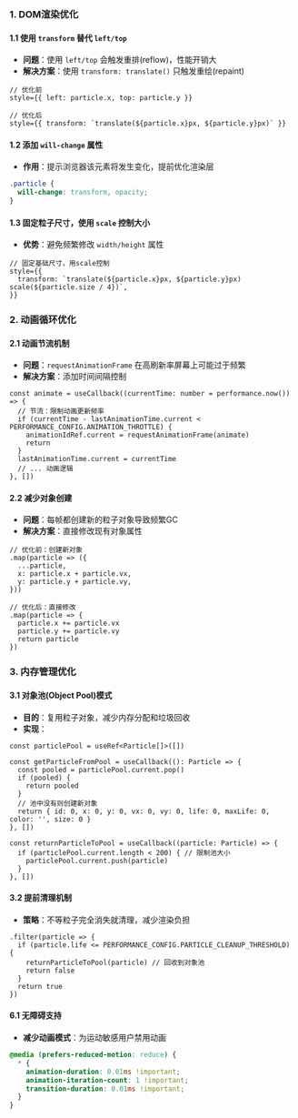 ### 1. DOM渲染优化

#### 1.1 使用 `transform` 替代 `left/top`
- **问题**：使用 `left/top` 会触发重排(reflow)，性能开销大
- **解决方案**：使用 `transform: translate()` 只触发重绘(repaint)
```tsx
// 优化前
style={{ left: particle.x, top: particle.y }}

// 优化后  
style={{ transform: `translate(${particle.x}px, ${particle.y}px)` }}
```

#### 1.2 添加 `will-change` 属性
- **作用**：提示浏览器该元素将发生变化，提前优化渲染层
```css
.particle {
  will-change: transform, opacity;
}
```

#### 1.3 固定粒子尺寸，使用 `scale` 控制大小
- **优势**：避免频繁修改 `width/height` 属性
```tsx
// 固定基础尺寸，用scale控制
style={{
  transform: `translate(${particle.x}px, ${particle.y}px) scale(${particle.size / 4})`,
}}
```

### 2. 动画循环优化

#### 2.1 动画节流机制
- **问题**：`requestAnimationFrame` 在高刷新率屏幕上可能过于频繁
- **解决方案**：添加时间间隔控制
```tsx
const animate = useCallback((currentTime: number = performance.now()) => {
  // 节流：限制动画更新频率
  if (currentTime - lastAnimationTime.current < PERFORMANCE_CONFIG.ANIMATION_THROTTLE) {
    animationIdRef.current = requestAnimationFrame(animate)
    return
  }
  lastAnimationTime.current = currentTime
  // ... 动画逻辑
}, [])
```

#### 2.2 减少对象创建
- **问题**：每帧都创建新的粒子对象导致频繁GC
- **解决方案**：直接修改现有对象属性
```tsx
// 优化前：创建新对象
.map(particle => ({
  ...particle,
  x: particle.x + particle.vx,
  y: particle.y + particle.vy,
}))

// 优化后：直接修改
.map(particle => {
  particle.x += particle.vx
  particle.y += particle.vy
  return particle
})
```

### 3. 内存管理优化

#### 3.1 对象池(Object Pool)模式
- **目的**：复用粒子对象，减少内存分配和垃圾回收
- **实现**：
```tsx
const particlePool = useRef<Particle[]>([])

const getParticleFromPool = useCallback((): Particle => {
  const pooled = particlePool.current.pop()
  if (pooled) {
    return pooled
  }
  // 池中没有则创建新对象
  return { id: 0, x: 0, y: 0, vx: 0, vy: 0, life: 0, maxLife: 0, color: '', size: 0 }
}, [])

const returnParticleToPool = useCallback((particle: Particle) => {
  if (particlePool.current.length < 200) { // 限制池大小
    particlePool.current.push(particle)
  }
}, [])
```

#### 3.2 提前清理机制
- **策略**：不等粒子完全消失就清理，减少渲染负担
```tsx
.filter(particle => {
  if (particle.life <= PERFORMANCE_CONFIG.PARTICLE_CLEANUP_THRESHOLD) {
    returnParticleToPool(particle) // 回收到对象池
    return false
  }
  return true
})
```

#### 6.1 无障碍支持
- **减少动画模式**：为运动敏感用户禁用动画
```css
@media (prefers-reduced-motion: reduce) {
  * {
    animation-duration: 0.01ms !important;
    animation-iteration-count: 1 !important;
    transition-duration: 0.01ms !important;
  }
}
```
